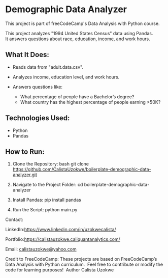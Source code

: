 # Demographic Data Analyzer
This project is part of freeCodeCamp's Data Analysis with Python course.

This project analyzes "1994 United States Census" data using Pandas.  
It answers questions about race, education, income, and work hours.

## What It Does:
- Reads data from "adult.data.csv".
- Analyzes income, education level, and work hours.
  
- Answers questions like:
  - What percentage of people have a Bachelor’s degree?
  - What country has the highest percentage of people earning >50K?

## Technologies Used:
- Python
- Pandas

## How to Run:

1. Clone the Repository:
   bash
   git clone https://github.com/CalistaUzokwe/boilerplate-demographic-data-analyzer.git

2. Navigate to the Project Folder:
cd
boilerplate-demographic-data-analyzer


4. Install Pandas:
pip install pandas


5. Run the Script:
python main.py


Contact:

LinkedIn:https://www.linkedin.com/in/uzokwecalista/

Portfolio:https://calistauzokwe.caliquantanalytics.com/

Email: calistauzokwe@yahoo.com


Credit to FreeCodeCamp:
‎These projects are based on FreeCodeCamp’s Data Analysis with Python curriculum.
‎
‎Feel free to contribute or modify the code for learning purposes!
‎
‎Author
‎Calista Uzokwe 
